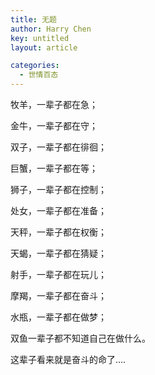 ```yaml
---
title: 无题
author: Harry Chen
key: untitled
layout: article

categories:
  - 世情百态
---
```


牧羊，一辈子都在急；

金牛，一辈子都在守；

双子，一辈子都在徘徊；

巨蟹，一辈子都在等；

狮子，一辈子都在控制；

处女，一辈子都在准备；

天秤，一辈子都在权衡；

天蝎，一辈子都在猜疑；

射手，一辈子都在玩儿；

摩羯，一辈子都在奋斗；

水瓶，一辈子都在做梦；

双鱼一辈子都不知道自己在做什么。

这辈子看来就是奋斗的命了….

